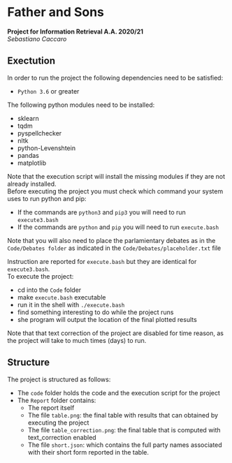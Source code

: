 # Father and Sons
**Project for Information Retrieval A.A. 2020/21** <br>
*Sebastiano Caccaro*

## Exectution
In order to run the project the following dependencies need to be satisfied:
   - `Python 3.6` or greater
  
The following python modules need to be installed:
* sklearn
* tqdm
* pyspellchecker
* nltk
* python-Levenshtein
* pandas
* matplotlib

Note that the execution script will install the missing modules if they are not already installed. <br>
Before executing the project you must check which command your system uses to run python and pip:
* If the commands are `python3` and `pip3` you will need to run `execute3.bash`
* If the commands are `python` and `pip` you will need to run `execute.bash`

Note that you will also need to place the parlamientary debates as in the ```Code/Debates folder``` as indicated in the ```Code/Debates/placeholder.txt``` file <br>

Instruction are reported for `execute.bash` but they are identical for `execute3.bash`. <br>
To execute the project:
* cd into the `Code` folder
* make `execute.bash` executable
* run it in the shell with `./execute.bash`
* find something interesting to do while the project runs
* she program will output the location of the final plotted results

Note that that text correction of the project are disabled for time reason, as the project will take to much times (days) to run.

## Structure
The project is structured as follows:
* The `code` folder holds the code and the execution script for the project
* The `Report` folder contains:
  * The report itself
  * The file `table.png`: the final table with results that can obtained by executing the project
  * The file `table_correction.png`: the final table that is computed with text_correction enabled
  * The file `short.json`: which contains the full party names associated with their short form reported in the table.
